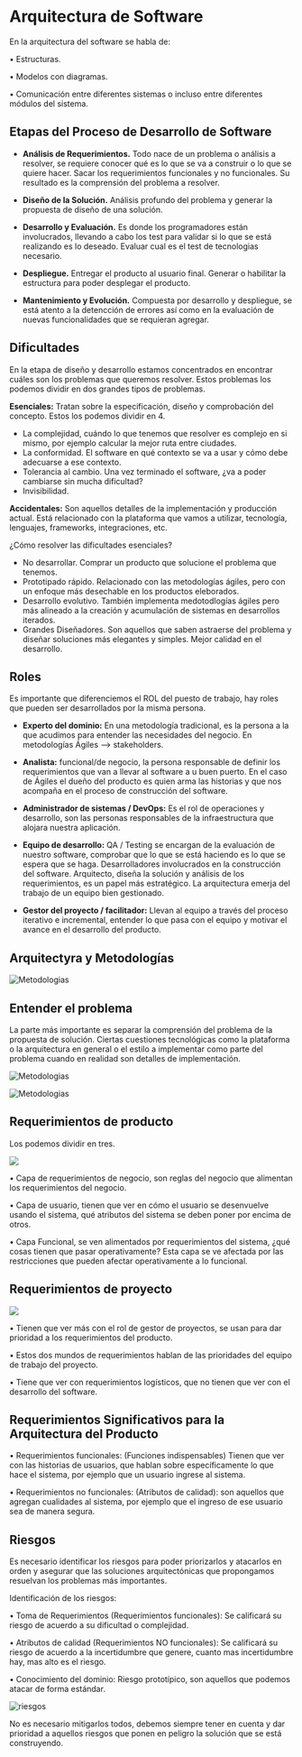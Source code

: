 # Arquitectura de Software

En la arquitectura del software se habla de:

• Estructuras.

• Modelos con diagramas.

• Comunicación entre diferentes sistemas o incluso entre diferentes módulos del sistema.

## Etapas del Proceso de Desarrollo de Software

* **Análisis de Requerimientos.** Todo nace de un problema o análisis a resolver, se requiere conocer qué es lo que se va a construir o lo que se quiere hacer. Sacar los requerimientos funcionales y no funcionales. Su resultado es la comprensión del problema a resolver.

* **Diseño de la Solución.** Análisis profundo del problema y generar la propuesta de diseño de una solución.

* **Desarrollo y Evaluación.** Es donde los programadores están involucrados, llevando a cabo los test para validar si lo que se está realizando es lo deseado. Evaluar cual es el test de tecnologias necesario.

* **Despliegue.** Entregar el producto al usuario final. Generar o habilitar la estructura para poder desplegar el producto.

* **Mantenimiento y Evolución.** Compuesta por desarrollo y despliegue, se está atento a la detencción de errores así como en la evaluación de nuevas funcionalidades que se requieran agregar.


## Dificultades

En la etapa de diseño y desarrollo estamos concentrados en encontrar cuáles son los problemas que queremos resolver. Estos problemas los podemos dividir en dos grandes tipos de problemas.

**Esenciales:** Tratan sobre la especificación, diseño y comprobación del concepto. Estos los podemos dividir en 4.

* La complejidad, cuándo lo que tenemos que resolver es complejo en si mismo, por ejemplo calcular la mejor ruta entre ciudades.
* La conformidad. El software en qué contexto se va a usar y cómo debe adecuarse a ese contexto.
* Tolerancia al cambio. Una vez terminado el software, ¿va a poder cambiarse sin mucha dificultad?
* Invisibilidad. 

**Accidentales:** Son aquellos detalles de la implementación y producción actual. Está relacionado con la plataforma que vamos a utilizar, tecnología, lenguajes, frameworks, integraciones, etc.

¿Cómo resolver las dificultades esenciales?

* No desarrollar. Comprar un producto que solucione el problema que tenemos.
* Prototipado rápido. Relacionado con las metodologías ágiles, pero con un enfoque más desechable en los productos eleborados.
* Desarrollo evolutivo. También implementa medotodlogías ágiles pero más alineado a la creación y acumulación de sistemas en desarrollos iterados.
* Grandes Diseñadores. Son aquellos que saben astraerse del problema y diseñar soluciones más elegantes y simples. Mejor calidad en el desarrollo.

## Roles

Es importante que diferenciemos el ROL del puesto de trabajo, hay roles que pueden ser desarrollados por la misma persona.

* **Experto del dominio:** En una metodología tradicional, es la persona a la que acudimos para entender las necesidades del negocio. En metodologías Ágiles --> stakeholders.

* **Analista:** funcional/de negocio, la persona responsable de definir los requerimientos que van a llevar al software a u buen puerto. En el caso de Ágiles el dueño del producto es quien arma las historias y que nos acompaña en el proceso de construcción del software.

* **Administrador de sistemas / DevOps:** Es el rol de operaciones y desarrollo, son las personas responsables de la infraestructura que alojara nuestra aplicación.

* **Equipo de desarrollo:** QA / Testing se encargan de la evaluación de nuestro software, comprobar que lo que se está haciendo es lo que se espera que se haga. Desarrolladores involucrados en la construcción del software. Arquitecto, diseña la solución y análisis de los requerimientos, es un papel más estratégico. La arquitectura emerja del trabajo de un equipo bien gestionado.

* **Gestor del proyecto / facilitador:** Llevan al equipo a través del proceso iterativo e incremental, entender lo que pasa con el equipo y motivar el avance en el desarrollo del producto.

## Arquitectyra y Metodologías

![Metodologias](pictures/metodologias.PNG)

## Entender el problema

La parte más importante es separar la comprensión del problema de la propuesta de solución. Ciertas cuestiones tecnológicas como la plataforma o la arquitectura en general o el estilo a implementar como parte del problema cuando en realidad son detalles de implementación.

![Metodologias](pictures/problema.PNG)


![Metodologias](pictures/entender-problema.jpg)

## Requerimientos de producto

Los podemos dividir en tres.

![](pictures/requerimiento.PNG)

• Capa de requerimientos de negocio, son reglas del negocio que alimentan los requerimientos del negocio.

• Capa de usuario, tienen que ver en cómo el usuario se desenvuelve usando el sistema, qué atributos del sistema se deben poner por encima de otros.

• Capa Funcional, se ven alimentados por requerimientos del sistema, ¿qué cosas tienen que pasar operativamente?
Esta capa se ve afectada por las restricciones que pueden afectar operativamente a lo funcional.

## Requerimientos de proyecto

![](pictures/requerimiento-proyecto.PNG)

• Tienen que ver más con el rol de gestor de proyectos, se usan para dar prioridad a los requerimientos del producto.

• Estos dos mundos de requerimientos hablan de las prioridades del equipo de trabajo del proyecto.

• Tiene que ver con requerimientos logísticos, que no tienen que ver con el desarrollo del software.

## Requerimientos Significativos para la Arquitectura del Producto

• Requerimientos funcionales: (Funciones indispensables) Tienen que ver con las historias de usuarios, que hablan sobre específicamente lo que hace el sistema, por ejemplo que un usuario ingrese al sistema.

• Requerimientos no funcionales: (Atributos de calidad): son aquellos que agregan cualidades al sistema, por ejemplo que el ingreso de ese usuario sea de manera segura.

## Riesgos

Es necesario identificar los riesgos para poder priorizarlos y atacarlos en orden y asegurar que las soluciones arquitectónicas que propongamos resuelvan los problemas más importantes.

Identificación de los riesgos:

• Toma de Requerimientos (Requerimientos funcionales):
Se calificará su riesgo de acuerdo a su dificultad o complejidad.

• Atributos de calidad (Requerimientos NO funcionales):
Se calificará su riesgo de acuerdo a la incertidumbre que genere, cuanto mas incertidumbre hay, mas alto es el riesgo.

• Conocimiento del dominio:
Riesgo prototípico, son aquellos que podemos atacar de forma estándar.

![riesgos](pictures/riesgos.PNG)

No es necesario mitigarlos todos, debemos siempre tener en cuenta y dar prioridad a aquellos riesgos que ponen en peligro la solución que se está construyendo.
